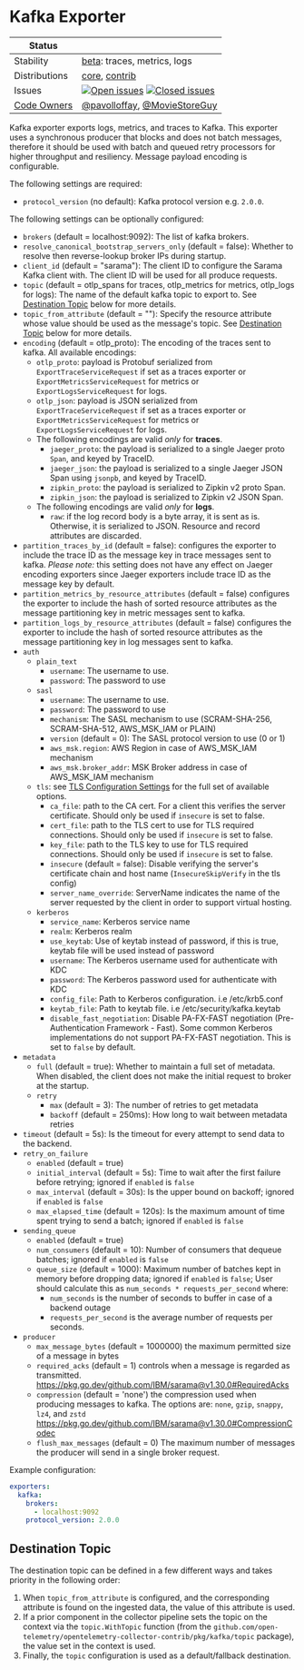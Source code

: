 # Kafka Exporter

<!-- status autogenerated section -->
| Status        |           |
| ------------- |-----------|
| Stability     | [beta]: traces, metrics, logs   |
| Distributions | [core], [contrib] |
| Issues        | [![Open issues](https://img.shields.io/github/issues-search/open-telemetry/opentelemetry-collector-contrib?query=is%3Aissue%20is%3Aopen%20label%3Aexporter%2Fkafka%20&label=open&color=orange&logo=opentelemetry)](https://github.com/open-telemetry/opentelemetry-collector-contrib/issues?q=is%3Aopen+is%3Aissue+label%3Aexporter%2Fkafka) [![Closed issues](https://img.shields.io/github/issues-search/open-telemetry/opentelemetry-collector-contrib?query=is%3Aissue%20is%3Aclosed%20label%3Aexporter%2Fkafka%20&label=closed&color=blue&logo=opentelemetry)](https://github.com/open-telemetry/opentelemetry-collector-contrib/issues?q=is%3Aclosed+is%3Aissue+label%3Aexporter%2Fkafka) |
| [Code Owners](https://github.com/open-telemetry/opentelemetry-collector-contrib/blob/main/CONTRIBUTING.md#becoming-a-code-owner)    | [@pavolloffay](https://www.github.com/pavolloffay), [@MovieStoreGuy](https://www.github.com/MovieStoreGuy) |

[beta]: https://github.com/open-telemetry/opentelemetry-collector#beta
[core]: https://github.com/open-telemetry/opentelemetry-collector-releases/tree/main/distributions/otelcol
[contrib]: https://github.com/open-telemetry/opentelemetry-collector-releases/tree/main/distributions/otelcol-contrib
<!-- end autogenerated section -->

Kafka exporter exports logs, metrics, and traces to Kafka. This exporter uses a synchronous producer
that blocks and does not batch messages, therefore it should be used with batch and queued retry
processors for higher throughput and resiliency. Message payload encoding is configurable.

The following settings are required:
- `protocol_version` (no default): Kafka protocol version e.g. `2.0.0`.

The following settings can be optionally configured:
- `brokers` (default = localhost:9092): The list of kafka brokers.
- `resolve_canonical_bootstrap_servers_only` (default = false): Whether to resolve then reverse-lookup broker IPs during startup.
- `client_id` (default = "sarama"): The client ID to configure the Sarama Kafka client with. The client ID will be used for all produce requests.
- `topic` (default = otlp_spans for traces, otlp_metrics for metrics, otlp_logs for logs): The name of the default kafka topic to export to. See [Destination Topic](#destination-topic) below for more details.
- `topic_from_attribute` (default = ""): Specify the resource attribute whose value should be used as the message's topic. See [Destination Topic](#destination-topic) below for more details. 
- `encoding` (default = otlp_proto): The encoding of the traces sent to kafka. All available encodings:
  - `otlp_proto`: payload is Protobuf serialized from `ExportTraceServiceRequest` if set as a traces exporter or `ExportMetricsServiceRequest` for metrics or `ExportLogsServiceRequest` for logs.
  - `otlp_json`:  payload is JSON serialized from `ExportTraceServiceRequest` if set as a traces exporter or `ExportMetricsServiceRequest` for metrics or `ExportLogsServiceRequest` for logs. 
  - The following encodings are valid *only* for **traces**.
    - `jaeger_proto`: the payload is serialized to a single Jaeger proto `Span`, and keyed by TraceID.
    - `jaeger_json`: the payload is serialized to a single Jaeger JSON Span using `jsonpb`, and keyed by TraceID.
    - `zipkin_proto`: the payload is serialized to Zipkin v2 proto Span.
    - `zipkin_json`: the payload is serialized to Zipkin v2 JSON Span.
  - The following encodings are valid *only* for **logs**.
    - `raw`: if the log record body is a byte array, it is sent as is. Otherwise, it is serialized to JSON. Resource and record attributes are discarded.
- `partition_traces_by_id` (default = false): configures the exporter to include the trace ID as the message key in trace messages sent to kafka. *Please note:* this setting does not have any effect on Jaeger encoding exporters since Jaeger exporters include trace ID as the message key by default.
- `partition_metrics_by_resource_attributes` (default = false)  configures the exporter to include the hash of sorted resource attributes as the message partitioning key in metric messages sent to kafka.
- `partition_logs_by_resource_attributes` (default = false)  configures the exporter to include the hash of sorted resource attributes as the message partitioning key in log messages sent to kafka.
- `auth`
  - `plain_text`
    - `username`: The username to use.
    - `password`: The password to use
  - `sasl`
    - `username`: The username to use.
    - `password`: The password to use
    - `mechanism`: The SASL mechanism to use (SCRAM-SHA-256, SCRAM-SHA-512, AWS_MSK_IAM or PLAIN)
    - `version` (default = 0): The SASL protocol version to use (0 or 1)
    - `aws_msk.region`: AWS Region in case of AWS_MSK_IAM mechanism
    - `aws_msk.broker_addr`: MSK Broker address in case of AWS_MSK_IAM mechanism
  - `tls`: see [TLS Configuration Settings](https://github.com/open-telemetry/opentelemetry-collector/blob/main/config/configtls/README.md) for the full set of available options.
    - `ca_file`: path to the CA cert. For a client this verifies the server certificate. Should
      only be used if `insecure` is set to false.
    - `cert_file`: path to the TLS cert to use for TLS required connections. Should
      only be used if `insecure` is set to false.
    - `key_file`: path to the TLS key to use for TLS required connections. Should
      only be used if `insecure` is set to false.
    - `insecure` (default = false): Disable verifying the server's certificate chain and host 
      name (`InsecureSkipVerify` in the tls config)
    - `server_name_override`: ServerName indicates the name of the server requested by the client
      in order to support virtual hosting.
  - `kerberos`
    - `service_name`: Kerberos service name
    - `realm`: Kerberos realm
    - `use_keytab`: Use of keytab instead of password, if this is true, keytab file will be used instead of password
    - `username`: The Kerberos username used for authenticate with KDC
    - `password`: The Kerberos password used for authenticate with KDC
    - `config_file`: Path to Kerberos configuration. i.e /etc/krb5.conf
    - `keytab_file`: Path to keytab file. i.e /etc/security/kafka.keytab
    - `disable_fast_negotiation`: Disable PA-FX-FAST negotiation (Pre-Authentication Framework - Fast). Some common Kerberos implementations do not support PA-FX-FAST negotiation. This is set to `false` by default.
- `metadata`
  - `full` (default = true): Whether to maintain a full set of metadata. When
    disabled, the client does not make the initial request to broker at the
    startup.
  - `retry`
    - `max` (default = 3): The number of retries to get metadata
    - `backoff` (default = 250ms): How long to wait between metadata retries
- `timeout` (default = 5s): Is the timeout for every attempt to send data to the backend.
- `retry_on_failure`
  - `enabled` (default = true)
  - `initial_interval` (default = 5s): Time to wait after the first failure before retrying; ignored if `enabled` is `false`
  - `max_interval` (default = 30s): Is the upper bound on backoff; ignored if `enabled` is `false`
  - `max_elapsed_time` (default = 120s): Is the maximum amount of time spent trying to send a batch; ignored if `enabled` is `false`
- `sending_queue`
  - `enabled` (default = true)
  - `num_consumers` (default = 10): Number of consumers that dequeue batches; ignored if `enabled` is `false`
  - `queue_size` (default = 1000): Maximum number of batches kept in memory before dropping data; ignored if `enabled` is `false`;
  User should calculate this as `num_seconds * requests_per_second` where:
    - `num_seconds` is the number of seconds to buffer in case of a backend outage
    - `requests_per_second` is the average number of requests per seconds.
- `producer`
  - `max_message_bytes` (default = 1000000) the maximum permitted size of a message in bytes
  - `required_acks` (default = 1) controls when a message is regarded as transmitted.   https://pkg.go.dev/github.com/IBM/sarama@v1.30.0#RequiredAcks
  - `compression` (default = 'none') the compression used when producing messages to kafka. The options are: `none`, `gzip`, `snappy`, `lz4`, and `zstd` https://pkg.go.dev/github.com/IBM/sarama@v1.30.0#CompressionCodec
  - `flush_max_messages` (default = 0) The maximum number of messages the producer will send in a single broker request.

Example configuration:

```yaml
exporters:
  kafka:
    brokers:
      - localhost:9092
    protocol_version: 2.0.0
```

## Destination Topic
The destination topic can be defined in a few different ways and takes priority in the following order:
1. When `topic_from_attribute` is configured, and the corresponding attribute is found on the ingested data, the value of this attribute is used.
2. If a prior component in the collector pipeline sets the topic on the context via the `topic.WithTopic` function (from the `github.com/open-telemetry/opentelemetry-collector-contrib/pkg/kafka/topic` package), the value set in the context is used.
3. Finally, the `topic` configuration is used as a default/fallback destination. 
